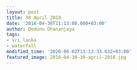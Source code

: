 ```yaml
---
layout: post
title: 30 April 2018
date: '2018-04-30T11:13:00.000+03:00'
author: Dedunu Dhananjaya
tags:
- sri lanka
- waterfall
modified_time: '2020-06-02T11:13:33.632+03:00'
featured_image: 2018-04-30-30-april-2018.jpg
---
```

